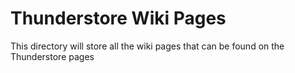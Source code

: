 # Thunderstore Wiki Pages

This directory will store all the wiki pages that can be found on the Thunderstore pages
